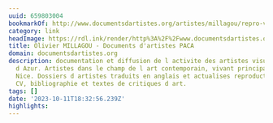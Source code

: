 ```yaml
---
uuid: 659803004
bookmarkOf: http://www.documentsdartistes.org/artistes/millagou/repro-video.html
category: link
headImage: https://rdl.ink/render/http%3A%2F%2Fwww.documentsdartistes.org%2Fartistes%2Fmillagou%2Frepro-video.html
title: Olivier MILLAGOU - Documents d'artistes PACA
domain: documentsdartistes.org
description: documentation et diffusion de l activite des artistes visuels de Provence-Alpes-Cotes
  d Azur. Artistes dans le champ de l art contemporain, vivant principalement a Marseille
  Nice. Dossiers d artistes traduits en anglais et actualises reproductions d'oeuvres,
  CV, bibliographie et textes de critiques d art.
tags: []
date: '2023-10-11T18:32:56.239Z'
highlights: 
---
```



